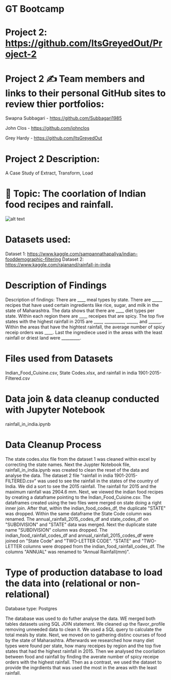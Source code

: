 # GT Bootcamp
# Project 2:  https://github.com/ItsGreyedOut/Project-2 

# Project 2 ✍️ Team members and links to their personal GitHub sites to review thier portfolios:
Swapna Subbagari -  https://github.com/Subbagari1985 

John Clos -  https://github.com/johnclos 

Grey Hardy -  https://github.com/ItsGreyedOut


# Project 2 Description: 
A Case Study of Extract, Transform, Load

# 🧐 Topic:  The coorlation of Indian food recipes and rainfall.

![alt text](http://github.com/itsgreyedout/project-2/blob/master/images/indianfood2.png?raw=true)

# Datasets used:
Dataset 1: https://www.kaggle.com/sampannathapaliya/indian-fooddemographic-filtering 
Dataset 2: https://www.kaggle.com/rajanand/rainfall-in-india 


# Description of Findings
Description of findings:
There are ____ meal types by state.  There are _____ recipes that have used certain ingredients like rice, sugar, and milk in the state of Maharashtra. The data shows that there are ____ diet types per state.  Within each region there are ____ receipes that are spicy.  The top five states with the highest rainfall in 2015 are ____, ____,_____, _____, and ______.   Within the areas that have the hightest rainfall, the average number of spicy receip orders was ____.  Last the ingrediece used in the areas with the least rainfall or driest land were _________.


# Files used from Datasets
Indian_Food_Cuisine.csv, State Codes.xlsx, and rainfall in india 1901-2015-Filtered.csv


# Data join & data cleanup conducted with Jupyter Notebook
rainfall_in_india.ipynb


# Data Cleanup Process
The state codes.xlsx file from the dataset 1 was cleaned within excel by correcting the state names.  Next the Juypter Notebook file, rainfall_in_india.ipynb was created to clean the reset of the data and analyse the data.  The dataset 2 file "rainfall in india 1901-2015-FILTERED.csv" was used to see the rainfall in the states of the country of India.  We did a sort to see the 2015 rainfall.  The rainfall for 2015 and the maximum rainfall was 2904.6 mm.  Next, we viewed the indian food recipes by creating a dataframe pointing to the Indian_Food_Cuisine.csv.  The dataframes created using the two files were merged on state doing a right inner join.  After that, within the indian_food_codes_df, the duplicate "STATE" was dropped.  Within the same dataframe the State Code column was renamed.  The annual_rainfall_2015_codes_df and state_codes_df on "SUBDIVISION" and "STATE" data was merged.  Next the duplicate state name "SUBDIVISION" column was dropped.  The indian_food_rainfall_codes_df and annual_rainfall_2015_codes_df were joined on "State Code" and "TWO-LETTER CODE".  "STATE" and "TWO-LETTER columns were dropped from the indian_food_rainfall_codes_df.  The columns "ANNUAL" was renamed to "Annual Rainfall(mm)".  


# Type of production database to load the data into (relational or non-relational)
Database type:  Postgres  

The database was used to do futher analyse the data.  WE merged both tables datasets using SQL JOIN statement.  We cleaned up the flavor_profile removing unneeded data to clean it.  We used a SQL query to calculate the total meals by state.  Next, we moved on to gathering distinc courses of food by the state of Maharashtra.  Afterwards we researched how many diet types were found per state, how many receipes by region and the top five states that had the highest rainfall in 2015.  Then we analysed the coorliation between food and rainfall by finding the averate number of spicy receipe orders with the highest rainfall.  Then as a contrast, we used the dataset to provide the ingrdients that was used the most in the areas with the least rainfall.









